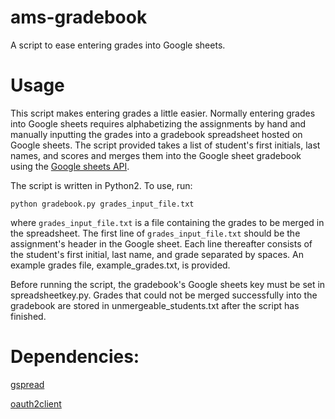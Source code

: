 # ams-gradebook
A script to ease entering grades into Google sheets.

# Usage
This script makes entering grades a little easier.  Normally entering grades into Google sheets
requires alphabetizing the assignments by hand and manually inputting the grades into a 
gradebook spreadsheet hosted on Google sheets.  The script provided takes a list of student's
first initials, last names, and scores and merges them into the Google sheet gradebook
using the [Google sheets API](https://developers.google.com/google-apps/spreadsheets/).

The script is written in Python2.  To use, run:
```
python gradebook.py grades_input_file.txt
```
where `grades_input_file.txt` is a file containing the grades to be merged in the spreadsheet.
The first line of `grades_input_file.txt` should be the assignment's header in the Google sheet.
Each line thereafter consists of the student's first initial, last name, and grade separated by
spaces.  An example grades file, example_grades.txt, is provided.

Before running the script, the gradebook's Google sheets key must be set in spreadsheetkey.py.
Grades that could not be merged successfully into the gradebook are stored in unmergeable_students.txt
after the script has finished.

# Dependencies: 
[gspread](https://github.com/burnash/gspread)

[oauth2client](https://github.com/google/oauth2client)
